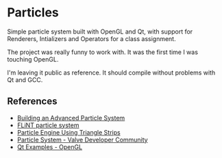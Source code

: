 Particles
=========

Simple particle system built with OpenGL and Qt, with support for Renderers, Intializers and Operators for a class assignment.

The project was really funny to work with. It was the first time I was touching OpenGL.

I'm leaving it public as reference. It should compile without problems with Qt and GCC.

References
----------

* [Building an Advanced Particle System](http://www.gamasutra.com/view/feature/3157/building_an_advanced_particle_.php)
* [FLiNT particle system](http://flintparticles.org/)
* [Particle Engine Using Triangle Strips](http://nehe.gamedev.net/tutorial/particle_engine_using_triangle_strips/21001/)
* [Particle System - Valve Developer Community](https://developer.valvesoftware.com/wiki/Category:Particle_System)
* [Qt Examples - OpenGL](http://doc.trolltech.com/4.4/examples.html#opengl)
